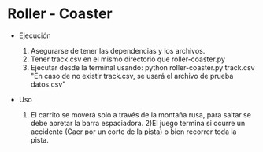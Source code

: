 # Roller - Coaster
- Ejecución
    1) Asegurarse de tener las dependencias y los archivos.
    2) Tener track.csv en el mismo directorio que roller-coaster.py
    3) Ejecutar desde la terminal usando: python roller-coaster.py track.csv
        "En caso de no existir track.csv, se usará el archivo de prueba datos.csv"

- Uso
    1) El carrito se moverá solo a través de la montaña rusa, para saltar se debe apretar la barra espaciadora.
    2)El juego termina si ocurre un accidente (Caer por un corte de la pista) o bien recorrer toda la pista.

    

